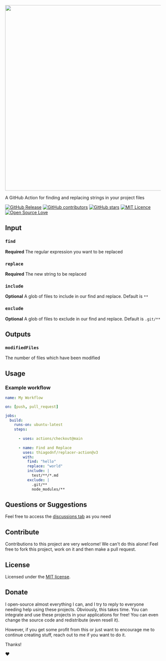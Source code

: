 <img src="https://github-production-user-asset-6210df.s3.amazonaws.com/114015/250370332-b5b91b72-882d-489e-8d11-7d93f0d01c9a.png" width="600"/>

A GitHub Action for finding and replacing strings in your project files

[![GitHub Release](https://img.shields.io/github/release/thiagodnf/replacer-action.svg)](https://github.com/thiagodnf/replacer-action/releases/latest)
[![GitHub contributors](https://img.shields.io/github/contributors/thiagodnf/replacer-action.svg)](https://github.com/thiagodnf/replacer-action/graphs/contributors)
[![GitHub stars](https://img.shields.io/github/stars/thiagodnf/replacer-action.svg)](https://github.com/thiagodnf/replacer-action)
[![MIT Licence](https://badges.frapsoft.com/os/mit/mit.svg?v=103)](https://opensource.org/licenses/mit-license.php)
[![Open Source Love](https://badges.frapsoft.com/os/v1/open-source.svg?v=103)](https://github.com/ellerbrock/open-source-badges/)

## Input

### `find`
**Required** The regular expression you want to be replaced

### `replace`
**Required** The new string to be replaced

### `include`
**Optional** A glob of files to include in our find and replace. Default is `**`

### `exclude`
**Optional** A glob of files to exclude in our find and replace. Default is `.git/**`

## Outputs

### `modifiedFiles`

The number of files which have been modified

## Usage

### Example workflow

```yaml
name: My Workflow

on: [push, pull_request]

jobs:
  build:
    runs-on: ubuntu-latest
    steps:
     
      - uses: actions/checkout@main
     
      - name: Find and Replace
        uses: thiagodnf/replacer-action@v3
        with:
          find: "hello"
          replace: "world"
          include: |
            test/**/*.md
          exclude: |
            .git/**
            node_modules/**
```

## Questions or Suggestions

Feel free to access the <a href="../../discussions">discussions tab</a> as you need

## Contribute

Contributions to this project are very welcome! We can't do this alone! Feel free to fork this project, work on it and then make a pull request.

## License

Licensed under the [MIT license](LICENSE).

## Donate

I open-source almost everything I can, and I try to reply to everyone needing help using these projects. Obviously, this takes time. You can integrate and use these projects in your applications for free! You can even change the source code and redistribute (even resell it).

However, if you get some profit from this or just want to encourage me to continue creating stuff, reach out to me if you want to do it.

Thanks!

❤️
